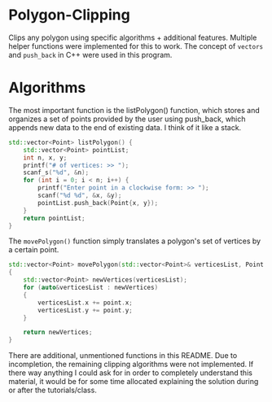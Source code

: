 # Polygon-Clipping
Clips any polygon using specific algorithms + additional features. Multiple helper functions were implemented for this to work. The concept of ``vectors`` and ``push_back`` in C++ were used in this program.

# Algorithms

The most important function is the listPolygon() function, which stores and organizes a set of points provided by the user using push_back, which appends new data to the end of existing data. I think of it like a stack.

```C++
std::vector<Point> listPolygon() {
	std::vector<Point> pointList;
	int n, x, y;
	printf("# of vertices: >> ");
	scanf_s("%d", &n);
	for (int i = 0; i < n; i++) {
		printf("Enter point in a clockwise form: >> ");
		scanf("%d %d", &x, &y);
		pointList.push_back(Point{x, y});
	}
	return pointList;
}
```

The ``movePolygon()`` function simply translates a polygon's set of vertices by a certain point.
```C++
std::vector<Point> movePolygon(std::vector<Point>& verticesList, Point point)
{
	std::vector<Point> newVertices(verticesList);
	for (auto&verticesList : newVertices)
	{
		verticesList.x += point.x;
		verticesList.y += point.y;
	}

	return newVertices;
}
```
There are additional, unmentioned functions in this README. Due to incompletion, the remaining clipping algorithms were not implemented. If there way anything I could ask for in order to completely understand this material, it would be for some time allocated explaining the solution during or after the tutorials/class.

